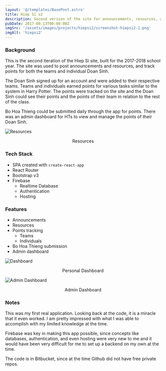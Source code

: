 ```yaml
---
layout: '@/templates/BasePost.astro'
title: Hiep Si v2
description: Second version of the site for announcements, resources, and points tracking for Don Bosco Hiep Si
pubDate: 2017-08-13T00:00:00Z
imgSrc: '/assets/images/projects/hiepsi2/screenshot-hiepsi2-1.png'
imgAlt: 'hiepsi2'
---
```


### Background

This is the second iteration of the Hiep Si site, built for the 2017-2018 school year. The site was used to post announcements and resources, and track points for both the teams and individual Doan Sinh. 

The Doan Sinh signed up for an account and were added to their respective teams. Teams and individuals earned points for various tasks similar to the system in Harry Potter. The points were tracked on the site and the Doan Sinh could see their points and the points of their team in relation to the rest of the class. 

Bo Hoa Thieng could be submitted daily through the app for points. There was an admin dashboard for HTs to view and manage the points of their Doan Sinh.

![Resources](/assets/images/projects/hiepsi2/screenshot-hiepsi2-2.png 'Resources')
<figcaption align="center">Resources</figcaption>



### Tech Stack

- SPA created with `create-react-app`
- React Router
- Bootstrap v3
- Firebase
  - Realtime Database
  - Authentication
  - Hosting


### Features

- Announcements
- Resources
- Points tracking
  - Teams
  - Individuals
- Bo Hoa Thieng submission
- Admin dashboard
  
![Dashboard](/assets/images/projects/hiepsi2/screenshot-hiepsi2-3.png 'Dashboard')
<figcaption align="center">Personal Dashboard</figcaption>

![Admin Dashboard](/assets/images/projects/hiepsi2/screenshot-hiepsi2-4.png 'Admin Dashboard')
<figcaption align="center">Admin Dashboard</figcaption>


### Notes

This was my first real application. Looking back at the code, it is a miracle that it even worked. I am pretty impressed with what I was able to accomplish with my limited knowledge at the time.

Firebase was key in making this app possible, since concepts like databases, authentication, and even hosting were very new to me and it would have been very difficult for me to set up a backend on my own at the time.

The code is in Bitbucket, since at the time Github did not have free private repos. 